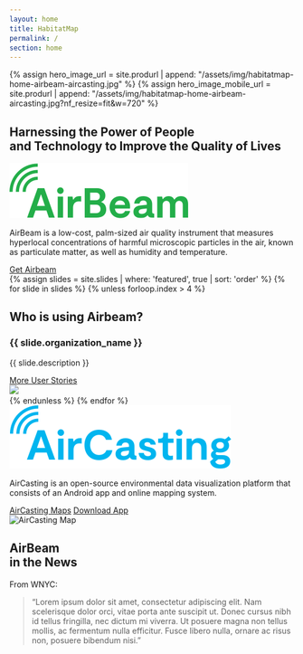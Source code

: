 ```yaml
---
layout: home
title: HabitatMap
permalink: /
section: home
---
```


{% assign hero_image_url = site.produrl | append: "/assets/img/habitatmap-home-airbeam-aircasting.jpg" %}
{% assign hero_image_mobile_url = site.produrl | append: "/assets/img/habitatmap-home-airbeam-aircasting.jpg?nf_resize=fit&w=720" %}

<style scoped>
  .panel--hero {
    background-image: url("{{ hero_image_url }}");
  }

  @media screen and (max-width: 480px) {
    .panel--hero {
      background-image: url("{{ hero_image_mobile_url }}");
    }
  }
</style>
<section class="panel panel--hero u--bg-teal-light">
  <div class="split--50">
    <h1 class="heading heading--large u--accent-hm panel__heading">
      Harnessing the Power&nbsp;of&nbsp;People and&nbsp;Technology&nbsp;to Improve the Quality&nbsp;of&nbsp;Lives
    </h1>
  </div>
</section>

<section class="panel panel--airbeam panel--align-center arc-background arc-background--right-opacity-50 arc-background--right-bottom">
  <div class="split--60">
    <img class="logo logo--body" alt="Airbeam" src="assets/img/svg/AirBeam-Logo-Body.svg" />
    <p class="p--large u--gray-text">
      AirBeam is a low-cost, palm-sized air quality instrument that measures hyperlocal concentrations of harmful microscopic particles in the air, known as particulate matter, as well as humidity and temperature.
    </p>
  </div>
  <div class="split--40 u--align-center">
    <a href="/airbeam/buy-it-now" class="badge-link badge-link--hm">
      <span class="u--vertically-centered">Get Airbeam</span>
    </a>
  </div>
</section>

<section class="slider">
  <div class="js-slider">
    {% assign slides = site.slides | where: 'featured', true | sort: 'order' %}
    {% for slide in slides %}
      {% unless forloop.index > 4 %}
        <div>
          <div class="panel u--bg-teal slide">
            <div class="split--50 slide__story">
              <h2 class="heading heading--capitilized">Who is using Airbeam?</h2>
                <h3 class="heading heading--medium">{{ slide.organization_name }}</h3>
                <p class="p--body">
                  {{ slide.description }}
                </p>
              <a href="#" class="button button--ac-on-teal">More User Stories</a>
            </div>
            <img src="{{ site.produrl | append: slide.image }}" class="slide__photo" />
          </div>
        </div>
      {% endunless %}
    {% endfor %}
  </div>
</section>

<section class="panel panel--align-center ac-intro">
  <div class="split--60">
    <img class="logo logo--body" alt="AirCasting" src="assets/img/svg/AirCasting-Logo-Body.svg" />
    <p class="p--large u--gray-text">
      AirCasting is an open-source environmental data visualization platform that consists of an Android app and online mapping system.
    </p>
  </div>
  <div class="split--40 u--align-right">
    <a href="#" class="button button--ac ac-intro__button">AirCasting Maps</a>
    <a href="#" class="button button--ac ac-intro__button">Download App</a>
  </div>
</section>

<section class="panel">
  <div>
    <img src="{{ site.produrl | append: '/assets/img/habitatmap-aircasting-map-placeholder.png' }}" alt="AirCasting Map" />
  </div>
</section>

<section class="panel panel--quote u--bg-blue-dark arc-background arc-background--left-opacity-15 arc-background--left-quote">
  <div class="split--40">
    <h2 class="heading heading--medium">
      AirBeam
      <br />
      in the News
    </h2>
  </div>
  <div class="split--60 quote">
    <p class="heading u--capitalized quote__heading">From WNYC:</p>
    <blockquote class="quote__body">
      “Lorem ipsum dolor sit amet, consectetur adipiscing elit. Nam scelerisque dolor orci, vitae porta ante suscipit ut. Donec cursus nibh id tellus fringilla, nec dictum mi viverra. Ut posuere magna non tellus mollis, ac fermentum nulla efficitur. Fusce libero nulla, ornare ac risus non, posuere bibendum nisi.”
    </blockquote>
  </div>
</section>

<script src="https://cdnjs.cloudflare.com/ajax/libs/tiny-slider/2.9.2/min/tiny-slider.js"></script>

